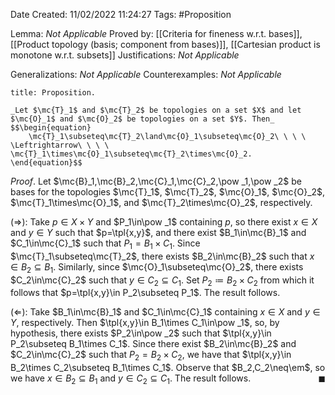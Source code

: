 <div class="topSpace"></div>

Date Created: 11/02/2022 11:24:27
Tags: #Proposition

Lemma: _Not Applicable_
Proved by: [[Criteria for fineness w.r.t. bases]], [[Product topology (basis; component from bases)]], [[Cartesian product is monotone w.r.t. subsets]]
Justifications: _Not Applicable_

Generalizations: _Not Applicable_
Counterexamples: _Not Applicable_

``` ad-Proposition
title: Proposition.

_Let $\mc{T}_1$ and $\mc{T}_2$ be topologies on a set $X$ and let $\mc{O}_1$ and $\mc{O}_2$ be topologies on a set $Y$. Then_
$$\begin{equation}
    \mc{T}_1\subseteq\mc{T}_2\land\mc{O}_1\subseteq\mc{O}_2\ \ \ \ \Leftrightarrow\ \ \ \ \mc{T}_1\times\mc{O}_1\subseteq\mc{T}_2\times\mc{O}_2.
\end{equation}$$

```

_Proof_. Let $\mc{B}_1,\mc{B}_2,\mc{C}_1,\mc{C}_2,\pow _1,\pow _2$ be bases for the topologies $\mc{T}_1$, $\mc{T}_2$, $\mc{O}_1$, $\mc{O}_2$, $\mc{T}_1\times\mc{O}_1$, and $\mc{T}_2\times\mc{O}_2$, respectively.

($\Rightarrow$): Take $p\in X\times Y$ and $P_1\in\pow _1$ containing $p$, so there exist $x\in X$ and $y\in Y$ such that $p=\tpl{x,y}$, and there exist $B_1\in\mc{B}_1$ and $C_1\in\mc{C}_1$ such that $P_1=B_1\times C_1$. Since $\mc{T}_1\subseteq\mc{T}_2$, there exists $B_2\in\mc{B}_2$ such that $x\in B_2\subseteq B_1$. Similarly, since $\mc{O}_1\subseteq\mc{O}_2$, there exists $C_2\in\mc{C}_2$ such that $y\in C_2\subseteq C_1$. Set $P_2\coloneqq B_2\times C_2$ from which it follows that $p=\tpl{x,y}\in P_2\subseteq P_1$. The result follows.

($\Leftarrow$): Take $B_1\in\mc{B}_1$ and $C_1\in\mc{C}_1$ containing $x\in X$ and $y\in Y$, respectively. Then $\tpl{x,y}\in B_1\times C_1\in\pow _1$, so, by hypothesis, there exists $P_2\in\pow _2$ such that $\tpl{x,y}\in P_2\subseteq B_1\times C_1$. Since there exist $B_2\in\mc{B}_2$ and $C_2\in\mc{C}_2$ such that $P_2=B_2\times C_2$, we have that $\tpl{x,y}\in B_2\times C_2\subseteq B_1\times C_1$. Observe that $B_2,C_2\neq\em$, so we have $x\in B_2\subseteq B_1$ and $y\in C_2\subseteq C_1$. The result follows.<span style="float:right;">$\blacksquare$</span>
